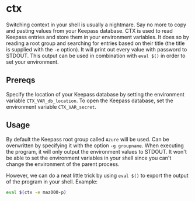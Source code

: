# ctx
Switching context in your shell is usually a nightmare. Say no more to copy and pasting values from your Keepass database. CTX is used to read Keepass entries and store them in your environment variables. It does so by reading a root group and searching for entries based on their title (the title is supplied with the `-e` option). It will print out every value with password to STDOUT. This output can be used in combination with `eval $()` in order to set your environment.

## Prereqs
Specify the location of your Keepass database by setting the environment variable `CTX_VAR_db_location`. To open the Keepass database, set the environment variable `CTX_VAR_secret`.

## Usage
By default the Keepass root group called `Azure` will be used. Can be overwritten by specifying it with the option `-g groupname`. When executing the program, it will only output the environment values to STDOUT. It won't be able to set the environment variables in your shell since you can't change the environment of the parent process.

However, we can do a neat little trick by using `eval $()` to export the output of the program in your shell. Example:
```bash
eval $(ctx -e maz000-p)
```
